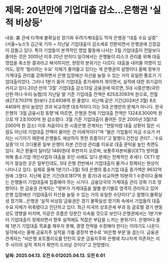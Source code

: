 # **제목: 20년만에 기업대출 감소…은행권 '실적 비상등'**

  내용: 美 관세 타격에 불확실성 장기화 우려가계대출도 막혀 은행권 "대출 수요 실종"(서울=뉴스1) 김근욱 기자 = 지난달 기업대출이 감소세로 전환되면서 은행권에 긴장감이 감돌고 있다. 특히 기업들이 본격적인 영업 활동에 나서는 3월 기업대출이 전달보다 줄어든 것은 2005년 이후 20년 만이다.일각에서는 은행들이 리스크 관리를 위해 대출 영업을 축소한 결과라고 해석하지만, 현장의 분위기는 다르다. 대출을 내어줄 의향이 있어도, 정작 '빌리려는 수요' 자체가 줄어들고 있다는 게 은행권의 설명이다.올해 정부가 가계대출 관리를 강화하면서 은행 입장에선 자산을 늘릴 수 있는 거의 유일한 통로가 기업대출이었다. 그러나 1분기 들어 기업대출 증가세마저 꺾이면서, 실적에 대한 위기감이 커지고 있다.20년 만의 '3월' 기업대출 감소13일 금융권에 따르면, 5대 시중은행(국민·신한·하나·우리·농협)의 지난달 말 기준 기업대출 잔액은 825조2093억 원으로, 전월(827조7031억 원)보다 2조4938억 원 줄었다. 지난해 같은 기간(2024년 3월) 8조4408억 원이 늘었던 것과 비교하면 대조적이다.이는 5대 은행만의 문제가 아니다. 한국은행의 '3월 금융시장 동향'에 따르면, 은행권 전체 기업대출 잔액은 1324조3000억 원으로 약 2조1000억 원 감소했다. 3월 기준 기업대출이 줄어든 것은 2005년 3월(1조2000억 원 감소) 이후 처음이다.한 시중은행 관계자는 "연말처럼 대출 상환이 많은 시점도 아닌데 기업대출 잔액이 줄어든 건 이례적이다"며 "봄은 기업들이 자금 수요가 커지는 시기이기 때문에 은행들도 예상하지 못한 흐름이다"고 말했다.건전성 관리?…'수요 실종'이 더 크다물론 일부 은행이 자본 건전성 관리를 이유로 대출 문턱을 높인 측면도 있다. 최근 환율이 달러당 1480원대 후반까지 오르며, 보통주자본비율(CET1) 방어를 위해 중소기업·개인사업자 대출을 조인 사례도 있다.문제는 전체적인 추세다. CET1 방어가 절실한 곳은 일부인데도, 5대 은행 전반에서 기업대출이 줄거나 정체되는 현상이 나타나고 있다. 실제로 올해 1분기(1~3월) 5대 은행의 중소기업 대출 증가액은 9632억 원에 그쳤다. 지난해 같은 기간(9조1817억 원 증가)과 비교하면 10분의 1 수준이다.올해는 은행들이 기업대출에 집중해야 하는 시기다. 금융당국의 가계대출 관리 강화 기조 영향이다. 한 금융권 관계자는 "정부가 가계대출을 월별·분기별로 엄격히 관리하고 있어 은행 입장에선 기업대출이 자산을 늘릴 수 있는 거의 유일한 수단이다"고 말했다.불확실성 장기화…은행권 '실적 비상등'금융권은 경기 불확실성 장기화 속에서 기업들의 대출 수요 자체가 위축됐다고 진단하고 있다. 최근 미국의 상호관세 부과 등 글로벌 경기 변동성도 영향을 미치며, 이같은 흐름은 당분간 지속될 것으로 보인다.은행권에서는 1분기부터 기업대출이 정체되면서 향후 실적에도 적잖은 부담을 느끼는 분위기다. 은행마다 올해 1분기 기업대출 목표를 채우지 못해, 경영 전략을 수정해야 한다는 이야기도 나온다.일각에서는 올해 금융지주 실적을 가를 결정적 변수로 '비은행 부문'을 꼽는다. 금융권 관계자는 "비은행 포트폴리오를 탄탄히 갖춘 금융지주와 은행에 지나치게 의존하는 지주 사이의 실적 격차가 확연히 드러날 것이다"고 전망했다.

  **날짜: 2025.04.13. 오전 6:012025.04.13. 오전 6:01**